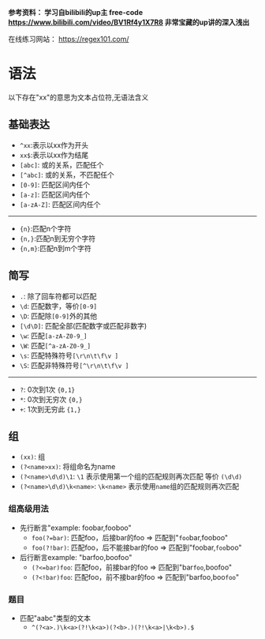 **参考资料： 学习自bilibili的up主 free-code https://www.bilibili.com/video/BV1Rf4y1X7R8 非常宝藏的up讲的深入浅出**

在线练习网站： https://regex101.com/

# 语法
以下存在"xx"的意思为文本占位符,无语法含义

## 基础表达

- `^xx`:表示以xx作为开头
- `xx$`:表示以xx作为结尾
- `[abc]`: 或的关系，匹配任个
- `[^abc]`: 或的关系，不匹配任个
- `[0-9]`: 匹配区间内任个
- `[a-z]`: 匹配区间内任个
- `[a-zA-Z]`: 匹配区间内任个
---
- `{n}`:匹配n个字符
- `{n,}`:匹配n到无穷个字符
- `{n,m}`:匹配n到m个字符

## 简写
- `.`: 除了回车符都可以匹配
- `\d`: 匹配数字，等价`[0-9]`
- `\D`: 匹配除`[0-9]`外的其他
- `[\d\D]`: 匹配全部(匹配数字或匹配非数字)
- `\w`: 匹配`[a-zA-Z0-9_]`
- `\W`: 匹配`[^a-zA-Z0-9_]`
- `\s`: 匹配特殊符号`[\r\n\t\f\v ]`
- `\S`: 匹配非特殊符号`[^\r\n\t\f\v ]`
---
- `?`: 0次到1次 `{0,1}`
- `*`: 0次到无穷次 `{0,}`
- `+`: 1次到无穷此 `{1,}`

## 组
- `(xx)`: 组
- `(?<name>xx)`: 将组命名为name
- `(?<name>\d\d)\1`: `\1` 表示使用第一个组的匹配规则再次匹配 等价 `(\d\d)`
- `(?<name>\d\d)\k<name>`: `\k<name>` 表示使用`name`组的匹配规则再次匹配

### 组高级用法
- 先行断言"example: foobar,fooboo"
    - `foo(?=bar)`: 匹配foo，后接bar的foo  =>  匹配到"`foo`bar,fooboo"
    - `foo(?!bar)`: 匹配foo，后不能接bar的foo  =>  匹配到"foobar,`foo`boo"
- 后行断言example: "barfoo,boofoo"
    - `(?<=bar)foo`: 匹配foo，前接bar的foo  =>  匹配到"bar`foo`,boofoo"
    - `(?<!bar)foo`: 匹配foo，前不接bar的foo  =>  匹配到"barfoo,boo`foo`"

### 题目
- 匹配"aabc"类型的文本
    - `^(?<a>.)\k<a>(?!\k<a>)(?<b>.)(?!\k<a>|\k<b>).$`

